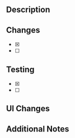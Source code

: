 ## Description

## Changes

- [x]
- [ ]

## Testing

- [x]
- [ ]

## UI Changes

## Additional Notes
